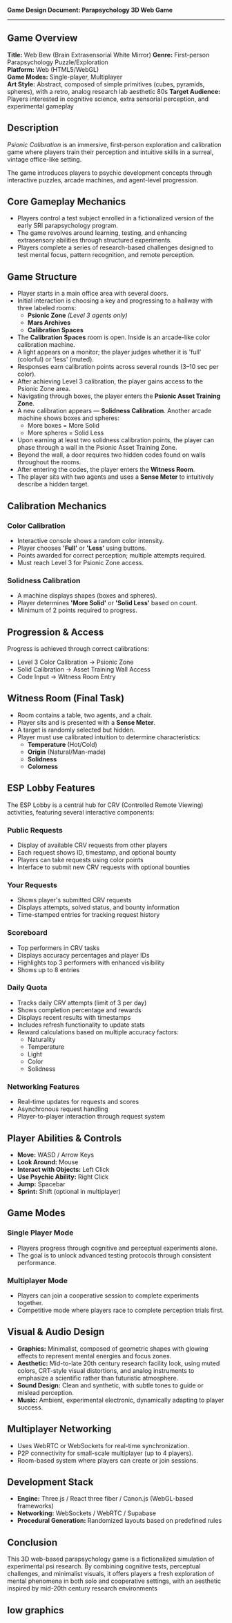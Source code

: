 **Game Design Document: Parapsychology 3D Web Game**

---

## **Game Overview**
**Title:** Web Bew (Brain Extrasensorial White Mirror)
**Genre:** First-person Parapsychology Puzzle/Exploration  
**Platform:** Web (HTML5/WebGL)  
**Game Modes:** Single-player, Multiplayer  
**Art Style:** Abstract, composed of simple primitives (cubes, pyramids, spheres), with a retro, analog research lab aesthetic 80s
**Target Audience:** Players interested in cognitive science, extra sensorial perception, and experimental gameplay

## **Description**
*Psionic Calibration* is an immersive, first-person exploration and calibration game where players train their perception and intuitive skills in a surreal, vintage office-like setting.

The game introduces players to psychic development concepts through interactive puzzles, arcade machines, and agent-level progression.


## **Core Gameplay Mechanics**
- Players control a test subject enrolled in a fictionalized version of the early SRI parapsychology program.
- The game revolves around learning, testing, and enhancing extrasensory abilities through structured experiments.
- Players complete a series of research-based challenges designed to test mental focus, pattern recognition, and remote perception.

## **Game Structure**
- Player starts in a main office area with several doors.
- Initial interaction is choosing a key and progressing to a hallway with three labeled rooms:
  - **Psionic Zone** *(Level 3 agents only)*
  - **Mars Archives**
  - **Calibration Spaces**
- The **Calibration Spaces** room is open. Inside is an arcade-like color calibration machine.
- A light appears on a monitor; the player judges whether it is 'full' (colorful) or 'less' (muted).
- Responses earn calibration points across several rounds (3–10 sec per color).
- After achieving Level 3 calibration, the player gains access to the Psionic Zone area.
- Navigating through boxes, the player enters the **Psionic Asset Training Zone**.
- A new calibration appears — **Solidness Calibration**. Another arcade machine shows boxes and spheres:
  - More boxes = More Solid
  - More spheres = Solid Less
- Upon earning at least two solidness calibration points, the player can phase through a wall in the Psionic Asset Training Zone.
- Beyond the wall, a door requires two hidden codes found on walls throughout the rooms.
- After entering the codes, the player enters the **Witness Room**.
- The player sits with two agents and uses a **Sense Meter** to intuitively describe a hidden target.

## Calibration Mechanics

### Color Calibration
- Interactive console shows a random color intensity.
- Player chooses **'Full'** or **'Less'** using buttons.
- Points awarded for correct perception; multiple attempts required.
- Must reach Level 3 for Psionic Zone access.

### Solidness Calibration
- A machine displays shapes (boxes and spheres).
- Player determines **'More Solid'** or **'Solid Less'** based on count.
- Minimum of 2 points required to progress.

## Progression & Access

Progress is achieved through correct calibrations:
- Level 3 Color Calibration → Psionic Zone
- Solid Calibration → Asset Training Wall Access
- Code Input → Witness Room Entry

## Witness Room (Final Task)

- Room contains a table, two agents, and a chair.
- Player sits and is presented with a **Sense Meter**.
- A target is randomly selected but hidden.
- Player must use calibrated intuition to determine characteristics:
  - **Temperature** (Hot/Cold)
  - **Origin** (Natural/Man-made)
  - **Solidness**
  - **Colorness**

## ESP Lobby Features

The ESP Lobby is a central hub for CRV (Controlled Remote Viewing) activities, featuring several interactive components:

### Public Requests
- Display of available CRV requests from other players
- Each request shows ID, timestamp, and optional bounty
- Players can take requests using color points
- Interface to submit new CRV requests with optional bounties

### Your Requests
- Shows player's submitted CRV requests
- Displays attempts, solved status, and bounty information
- Time-stamped entries for tracking request history

### Scoreboard
- Top performers in CRV tasks
- Displays accuracy percentages and player IDs
- Highlights top 3 performers with enhanced visibility
- Shows up to 8 entries

### Daily Quota
- Tracks daily CRV attempts (limit of 3 per day)
- Shows completion percentage and rewards
- Displays recent results with timestamps
- Includes refresh functionality to update stats
- Reward calculations based on multiple accuracy factors:
  - Naturality
  - Temperature
  - Light
  - Color
  - Solidness

### Networking Features
- Real-time updates for requests and scores
- Asynchronous request handling
- Player-to-player interaction through request system

## **Player Abilities & Controls**
- **Move:** WASD / Arrow Keys
- **Look Around:** Mouse
- **Interact with Objects:** Left Click
- **Use Psychic Ability:** Right Click
- **Jump:** Spacebar
- **Sprint:** Shift (optional in multiplayer)

## **Game Modes**
### **Single Player Mode**
- Players progress through cognitive and perceptual experiments alone.
- The goal is to unlock advanced testing protocols through consistent performance.

### **Multiplayer Mode**
- Players can join a cooperative session to complete experiments together.
- Competitive mode where players race to complete perception trials first.


## **Visual & Audio Design**
- **Graphics:** Minimalist, composed of geometric shapes with glowing effects to represent mental energies and focus zones.
- **Aesthetic:** Mid-to-late 20th century research facility look, using muted colors, CRT-style visual distortions, and analog instruments to emphasize a scientific rather than futuristic atmosphere.
- **Sound Design:** Clean and synthetic, with subtle tones to guide or mislead perception.
- **Music:** Ambient, experimental electronic, dynamically adapting to player success.

## **Multiplayer Networking**
- Uses WebRTC or WebSockets for real-time synchronization.
- P2P connectivity for small-scale multiplayer (up to 4 players).
- Room-based system where players can create or join sessions.

## **Development Stack**
- **Engine:** Three.js / React three fiber / Canon.js (WebGL-based frameworks)
- **Networking:** WebSockets / WebRTC / Supabase
- **Procedural Generation:** Randomized layouts based on predefined rules

## **Conclusion**
This 3D web-based parapsychology game is a fictionalized simulation of experimental psi research. By combining cognitive tests, perceptual challenges, and minimalist visuals, it offers players a fresh exploration of mental phenomena in both solo and cooperative settings, with an aesthetic inspired by mid-20th century research environments






## low graphics
